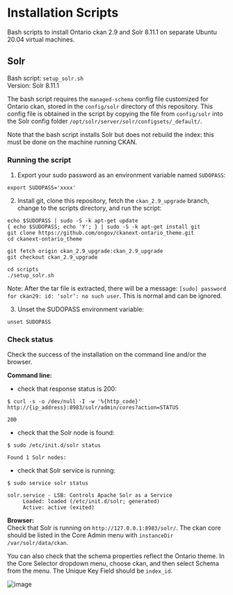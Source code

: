 # Installation Scripts

Bash scripts to install Ontario ckan 2.9 and Solr 8.11.1 on separate Ubuntu 20.04 virtual machines.

## Solr

Bash script: `setup_solr.sh`  
Version: Solr 8.11.1

The bash script requires the `managed-schema` config file customized for Ontario ckan, stored in the `config/solr` directory of this repository. This config file is obtained in the script by copying the file from `config/solr` into the Solr config folder `/opt/solr/server/solr/configsets/_default/`.

Note that the bash script installs Solr but does not rebuild the index: this must be done on the machine running CKAN.

### Running the script

1. Export your sudo password as an environment variable named `SUDOPASS`:
```
export SUDOPASS='xxxx'
```

2. Install git, clone this repository, fetch the `ckan_2.9_upgrade` branch, change to the scripts directory, and run the script:
```
echo $SUDOPASS | sudo -S -k apt-get update
{ echo $SUDOPASS; echo 'Y'; } | sudo -S -k apt-get install git
git clone https://github.com/ongov/ckanext-ontario_theme.git
cd ckanext-ontario_theme

git fetch origin ckan_2.9_upgrade:ckan_2.9_upgrade
git checkout ckan_2.9_upgrade

cd scripts
./setup_solr.sh
```

Note: After the tar file is extracted, there will be a message:
`[sudo] password for ckan29: id: ‘solr’: no such user`. This is normal and can be ignored.

3. Unset the SUDOPASS environment variable:
```
unset SUDOPASS
```
### Check status  
Check the success of the installation on the command line and/or the browser.

**Command line:**  
- check that response status is 200:
```
$ curl -s -o /dev/null -I -w '%{http_code}' http://{ip_address}:8983/solr/admin/cores?action=STATUS

200
```
- check that the Solr node is found:
```
$ sudo /etc/init.d/solr status

Found 1 Solr nodes:
```
- check that Solr service is running:
```
$ sudo service solr status

solr.service - LSB: Controls Apache Solr as a Service
     Loaded: loaded (/etc/init.d/solr; generated)
     Active: active (exited) 
```

**Browser:**  
Check that Solr is running on `http://127.0.0.1:8983/solr/`. The ckan core should be listed in the Core Admin menu with `instanceDir /var/solr/data/ckan`.

You can also check that the schema properties reflect the Ontario theme. In the Core Selector dropdown menu, choose ckan, and then select Schema from the menu. The Unique Key Field should be `index_id`.

![image](https://user-images.githubusercontent.com/1254764/167931044-3bb4686a-eebd-4651-92ce-b6a82cb0309f.png)
